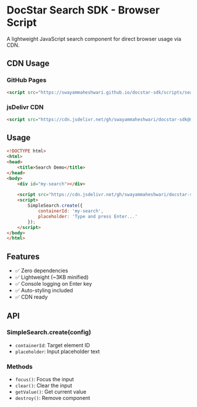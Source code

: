 # DocStar Search SDK - Browser Script

A lightweight JavaScript search component for direct browser usage via CDN.

## CDN Usage

### GitHub Pages
```html
<script src="https://swayammaheshwari.github.io/docstar-sdk/scripts/search-sdk.min.js"></script>
```

### jsDelivr CDN
```html
<script src="https://cdn.jsdelivr.net/gh/swayammaheshwari/docstar-sdk@main/scripts/search-sdk.min.js"></script>
```

## Usage

```html
<!DOCTYPE html>
<html>
<head>
    <title>Search Demo</title>
</head>
<body>
    <div id="my-search"></div>
    
    <script src="https://cdn.jsdelivr.net/gh/swayammaheshwari/docstar-sdk@main/scripts/search-sdk.min.js"></script>
    <script>
        SimpleSearch.create({
            containerId: 'my-search',
            placeholder: 'Type and press Enter...'
        });
    </script>
</body>
</html>
```

## Features

- ✅ Zero dependencies
- ✅ Lightweight (~3KB minified)
- ✅ Console logging on Enter key
- ✅ Auto-styling included
- ✅ CDN ready

## API

### SimpleSearch.create(config)
- `containerId`: Target element ID
- `placeholder`: Input placeholder text

### Methods
- `focus()`: Focus the input
- `clear()`: Clear the input
- `getValue()`: Get current value
- `destroy()`: Remove component
